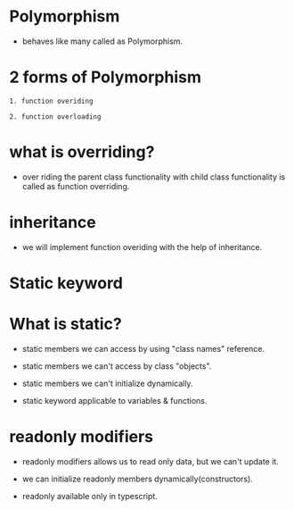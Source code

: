 # Polymorphism

- behaves like many called as Polymorphism.

# 2 forms of Polymorphism

    1. function overiding

    2. function overloading

# what is overriding?

- over riding the parent class functionality with child class functionality is called as function overriding.

# inheritance

- we will implement function overiding with the help of inheritance.

# Static keyword

# What is static?

- static members we can access by using "class names" reference.

- static members we can't access by class "objects".

- static members we can't initialize dynamically.

- static keyword applicable to variables & functions.

# readonly modifiers

- readonly modifiers allows us to read only data, but we can't update it.

- we can initialize readonly members dynamically(constructors).

- readonly available only in typescript.
